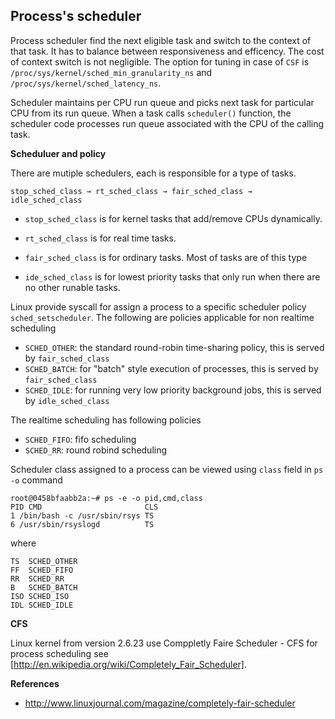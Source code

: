 ## Process's scheduler

Process scheduler find the next eligible task and switch to the context of that task. It has to balance between responsiveness and efficency. The cost of context switch is not negligible. The option for tuning in case of `CSF` is `/proc/sys/kernel/sched_min_granularity_ns`  and `/proc/sys/kernel/sched_latency_ns`.

Scheduler maintains per CPU run queue and picks next task for particular CPU from its run queue. When a task calls `scheduler()` function, the scheduler code processes run queue associated with the CPU of the calling task.

**Scheduluer and policy**

There are mutiple schedulers, each is responsible for a type of tasks. 

    stop_sched_class → rt_sched_class → fair_sched_class → idle_sched_class 

* `stop_sched_class` is for kernel tasks that add/remove CPUs dynamically. 
 
* `rt_sched_class` is for real time tasks.
* `fair_sched_class` is for ordinary tasks. Most of tasks are of this type
* `ide_sched_class` is for lowest priority tasks that only run when there are no other runable tasks.

Linux provide syscall for assign a process to a specific scheduler policy `sched_setscheduler`. The following are policies applicable for non realtime scheduling

* `SCHED_OTHER`: the standard round-robin time-sharing policy, this is served by `fair_sched_class`
* `SCHED_BATCH`: for "batch" style execution of processes, this is served by `fair_sched_class`
* `SCHED_IDLE`: for running very low priority background jobs, this is served by `idle_sched_class`

The realtime scheduling has following policies

* `SCHED_FIFO`: fifo scheduling
* `SCHED_RR`: round robind scheduling

Scheduler class assigned to a process can be viewed using `class` field in `ps -o` command
 
    root@0458bfaabb2a:~# ps -e -o pid,cmd,class
    PID CMD                       CLS
    1 /bin/bash -c /usr/sbin/rsys TS
    6 /usr/sbin/rsyslogd          TS

where 

    TS  SCHED_OTHER
    FF  SCHED_FIFO
    RR  SCHED_RR
    B   SCHED_BATCH
    ISO SCHED_ISO
    IDL SCHED_IDLE

**CFS**

Linux kernel from version 2.6.23 use Comppletly Faire Scheduler - CFS for process scheduling see [http://en.wikipedia.org/wiki/Completely_Fair_Scheduler].

**References**

* http://www.linuxjournal.com/magazine/completely-fair-scheduler
